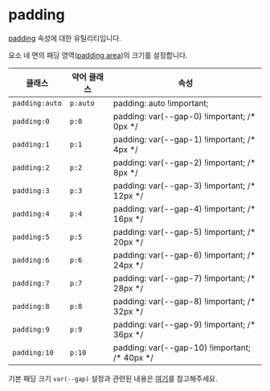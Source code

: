 # padding

[padding](https://developer.mozilla.org/en-US/docs/Web/CSS/padding) 속성에 대한 유틸리티입니다.

요소 네 면의 패딩 영역([padding area](https://developer.mozilla.org/en-US/docs/Web/CSS/CSS_box_model/Introduction_to_the_CSS_box_model#padding_area))의 크기를 설정합니다.

<table>
  <thead>
    <tr>
      <th scope="col">클래스</th>
      <th scope="col">약어 클래스</th>
      <th scope="col">속성</th>
    </tr>
  </thead>
  <tbody>
<tr>
  <td><code>padding:auto</code></td>
  <td><code>p:auto</code></td>
  <td><span class="code">padding: auto !important;</span></td>
</tr>

<tr>
  <td><code>padding:0</code></td>
  <td><code>p:0</code></td>
  <td><span class="code">padding: var(--gap-0) !important;</span> <span class="c:weak">/* 0px */</span></td>
</tr>

<tr>
  <td><code>padding:1</code></td>
  <td><code>p:1</code></td>
  <td><span class="code">padding: var(--gap-1) !important;</span> <span class="c:weak">/* 4px */</span></td>
</tr>

<tr>
  <td><code>padding:2</code></td>
  <td><code>p:2</code></td>
  <td><span class="code">padding: var(--gap-2) !important;</span> <span class="c:weak">/* 8px */</span></td>
</tr>

<tr>
  <td><code>padding:3</code></td>
  <td><code>p:3</code></td>
  <td><span class="code">padding: var(--gap-3) !important;</span> <span class="c:weak">/* 12px */</span></td>
</tr>

<tr>
  <td><code>padding:4</code></td>
  <td><code>p:4</code></td>
  <td><span class="code">padding: var(--gap-4) !important;</span> <span class="c:weak">/* 16px */</span></td>
</tr>

<tr>
  <td><code>padding:5</code></td>
  <td><code>p:5</code></td>
  <td><span class="code">padding: var(--gap-5) !important;</span> <span class="c:weak">/* 20px */</span></td>
</tr>

<tr>
  <td><code>padding:6</code></td>
  <td><code>p:6</code></td>
  <td><span class="code">padding: var(--gap-6) !important;</span> <span class="c:weak">/* 24px */</span></td>
</tr>

<tr>
  <td><code>padding:7</code></td>
  <td><code>p:7</code></td>
  <td><span class="code">padding: var(--gap-7) !important;</span> <span class="c:weak">/* 28px */</span></td>
</tr>

<tr>
  <td><code>padding:8</code></td>
  <td><code>p:8</code></td>
  <td><span class="code">padding: var(--gap-8) !important;</span> <span class="c:weak">/* 32px */</span></td>
</tr>

<tr>
  <td><code>padding:9</code></td>
  <td><code>p:9</code></td>
  <td><span class="code">padding: var(--gap-9) !important;</span> <span class="c:weak">/* 36px */</span></td>
</tr>

<tr>
  <td><code>padding:10</code></td>
  <td><code>p:10</code></td>
  <td><span class="code">padding: var(--gap-10) !important;</span> <span class="c:weak">/* 40px */</span></td>
</tr>

  </tbody>

</table>

기본 패딩 크기 `var(--gap)` 설정과 관련된 내용은 [여기](../../variables/gap.md)를 참고해주세요.
